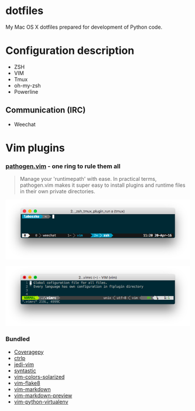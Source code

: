 # dotfiles
My Mac OS X dotfiles prepared for development of Python code.

# Configuration description
* ZSH
* VIM
* Tmux
* oh-my-zsh
* Powerline

## Communication (IRC)
* Weechat

# Vim plugins

### [pathogen.vim][pathogen] - one ring to rule them all
> Manage your 'runtimepath' with ease. In practical terms, pathogen.vim makes
> it super easy to install plugins and runtime files in their own private
> directories.

![alt text][img:tmux]

![alt text][img:vim]

### Bundled
* [Coveragepy][coveragepy]
* [ctrlp][ctrlp]
* [jedi-vim][jedi-vim]
* [syntastic][syntastic]
* [vim-colors-solarized][vim-colors-solarized]
* [vim-flake8][vim-flake8]
* [vim-markdown][vim-markdown]
* [vim-markdown-preview][vim-markdown-preview]
* [vim-python-virtualenv][vim-python-virtualenv]

[pathogen]: https://github.com/tpope/vim-pathogen
[coveragepy]: https://github.com/alfredodeza/coveragepy
[ctrlp]: https://github.com/ctrlpvim/ctrlp
[jedi-vim]: https://github.com/davidhalter/jedi-vim
[syntastic]: https://github.com/scrooloose/syntastic
[vim-colors-solarized]: https://github.com/altercation/vim-colors-solarized
[vim-flake8]: https://github.com/nvie/vim-flake8
[vim-markdown]: https://github.com/plasticboy/vim-markdown
[vim-markdown-preview]: https://github.com/JamshedVesuna/vim-markdown-preview
[vim-python-virtualenv]: https://github.com/jmcantrell/vim-virtualenv
[img:tmux]: imgs/tmux.png "Tmux window in action"
[img:vim]: imgs/vim.png "VIM window in action"
